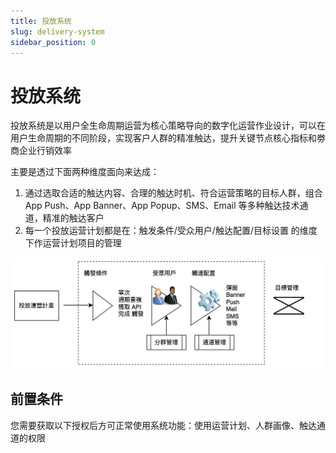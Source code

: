 ```yaml
---
title: 投放系统
slug: delivery-system
sidebar_position: 0
---
```



# 投放系统

投放系统是以用户全生命周期运营为核心策略导向的数字化运营作业设计，可以在用户生命周期的不同阶段，实现客户人群的精准触达，提升关键节点核心指标和劵商企业行销效率

主要是透过下面两种维度面向来达成：

1. 通过选取合适的触达内容、合理的触达时机、符合运营策略的目标人群，组合 App Push、App Banner、App Popup、SMS、Email 等多种触达技术通道，精准的触达客户
2. 每一个投放运营计划都是在：触发条件/受众用户/触达配置/目标设置 的维度下作运营计划项目的管理

<img src="./assets/QiXsb2jkmo5RChxhXVTctMNNn2O.jpeg"/>

## 前置条件

您需要获取以下授权后方可正常使用系统功能：使用运营计划、人群画像、触达通道的权限

